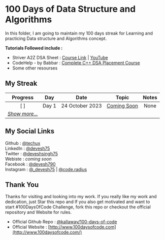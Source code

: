 # 100 Days of Data Structure and Algorithms

In this folder, I am going to maintain my 100 days streak for Learning and practicing Data structure and Algorithms concept. <br>

**Tutorials Followed include :** <br>
- Striver A2Z DSA Sheet : [Course Link](https://takeuforward.org/strivers-a2z-dsa-course/strivers-a2z-dsa-course-sheet-2/) | [YouTube](https://www.youtube.com/playlist?list=PLgUwDviBIf0oF6QL8m22w1hIDC1vJ_BHz)
- CodeHelp - by Babbar : [Complete C++ DSA Placement Course](https://www.youtube.com/playlist?list=PLDzeHZWIZsTryvtXdMr6rPh4IDexB5NIA)
- Some other resourses

## My Streak
|Progress|Day| Date|Topic| Notes |
|:-:|:-:|:-:|-|:-:|
|[ ] | Day 1 | 24 October 2023 | [Coming Soon]() | None|
|*[Show more...]()*|



## My Social Links
Github : [@techux](https://github.com/TechUX) <br>
LinkedIn : [@devesh75](https://www.linkedin.com/in/devesh75/) <br>
Twitter : [@deveshsingh75](https://twitter.com/deveshsingh75) <br>
Webiste : _coming soon_ <br>
Facebook : [@devesh790](https://fb.me/devesh790) <br>
Instagram : [@_devesh75](https://instagram.com/_devesh75) | [@code.radius](https://instagram.com/code.radius)


## Thank You
Thanks for visiting and looking into my work. If you really like my work and dedication, just Star this repo and If you also get motivated and want to start #100DaysOfCode Challenge, fork this repo or checkout the official repository and Website for rules.

- Official Github Repo : [@kallaway/100-days-of-code](https://github.com/kallaway/100-days-of-code)
- Official Website : [http://www.100daysofcode.com](http://www.100daysofcode.com/)